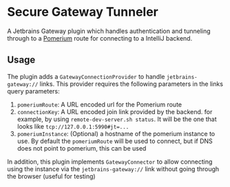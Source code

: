 # Secure Gateway Tunneler

<!-- Plugin description -->
A Jetbrains Gateway plugin which handles authentication and tunneling through to a
[Pomerium](https://pomerium.io) route for connecting to a IntelliJ backend.
<!-- Plugin description end -->

## Usage

The plugin adds a `GatewayConnectionProvider` to handle `jetbrains-gateway://` 
links. This provider requires the following parameters in the links query parameters:

1) `pomeriumRoute`: A URL encoded url for the Pomerium route
2) `connectionKey`: A URL encoded join link provided by the backend.
for example, by using `remote-dev-server.sh status`. It will be the one that looks like
`tcp://127.0.0.1:5990#jt=...`
3) `pomeriumInstance`: (Optional) a hostname of the pomerium instance to use. By default
the `pomeriumRoute` will be used to connect, but if DNS does not point to pomerium, this can be used

In addition, this plugin implements `GatewayConnector` to allow connecting using the 
instance via the `jetbrains-gateway://` link without going through the browser (useful for testing)


